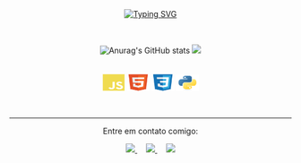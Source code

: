 <div align="center">
  <a href="https://git.io/typing-svg">
    <img src="https://readme-typing-svg.herokuapp.com?font=Fira+Code&weight=300&size=24&color=ffff00&center=true&vCenter=false&width=500&height=40&lines=Seja+bem-vindo(a)+ao+meu+perfil!" alt="Typing SVG" />
  </a>
</div>

##

<br>

<div align="center">
  <img src="https://github-readme-stats.vercel.app/api?username=camilareixs&show_icons=true&theme=midnight-purple" alt="Anurag's GitHub stats">
  <img height="160em" src="https://github-readme-stats.vercel.app/api/top-langs/?username=camilareixs&layout=compact&langs_count=7&theme=midnight-purple"/>
 
</div>

<br>

<div style="display: inline_block"align="center"><br>
  <img align="center" alt="Rafa-Js" height="30" width="40" src="https://raw.githubusercontent.com/devicons/devicon/master/icons/javascript/javascript-plain.svg">
  <img align="center" alt="Rafa-HTML" height="30" width="40" src="https://raw.githubusercontent.com/devicons/devicon/master/icons/html5/html5-original.svg">
  <img align="center" alt="Rafa-CSS" height="30" width="40" src="https://raw.githubusercontent.com/devicons/devicon/master/icons/css3/css3-original.svg">
  <img align="center" alt="Rafa-Python" height="30" width="40" src="https://raw.githubusercontent.com/devicons/devicon/master/icons/python/python-original.svg">

</div>

  <br>
  <br>

<div align="center">
  <hr>
  <p style="font-size: 14px; color:ffff00;">Entre em contato comigo:</p>
  <a href="https://www.linkedin.com/in/camilalaurindoreis/">
    <img src="https://img.icons8.com/ios/30/FAB005/linkedin.png" target="_blank">
  </a>
  &nbsp;&nbsp;&nbsp;
  <a href="mailto:camilalaurindoreis@gmail.com">
    <img src="https://img.icons8.com/ios/30/FAB005/gmail--v1.png" target="_blank">
  </a>
  &nbsp;&nbsp;&nbsp;
  <a href="https://instagram.com/camilareixs">
    <img src="https://img.icons8.com/ios/30/FAB005/instagram-new--v1.png" target="_blank">
  </a>
</div>

